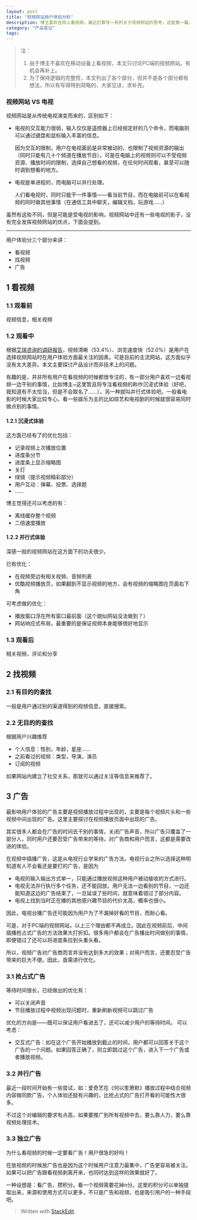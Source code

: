 ```yaml
---
layout: post
title: "视频网站用户体验分析"
description: 博主喜欢在网上看视频，最近打算写一系列关于视频网站的思考，这是第一篇，主要分析观看体验。
category: "产品笔记"
tags:
---
```


>注：
>1. 由于博主不喜欢在移动设备上看视频，本文只讨论PC端的视频网站。有机会再补上。
>2. 为了保持逻辑的完整性，本文列出了各个部分，但并不是各个部分都有想法，所以有写得特别简略的，大家见谅，求补充。


### 视频网站 VS 电视

视频网站是从传统电视演变而来的，区别如下：

- 电视的交互能力很弱，输入仅仅是遥控器上已经规定好的几个命令，而电脑则可以通过键盘和鼠标输入丰富的信息。
    
    因为交互的限制，用户在电视面前是非常被动的，也限制了视频资源的输出（同时只能有几十个频道在播放节目）。可是在电脑上的视频则可以不受视频资源、播放时间的限制，选择自己想看的视频，在任何时间观看，甚至可以随时调到想看的地方。

- 电视是单进程的，而电脑可以并行处理。
  
  人们看电视时，同时只能干一件事情——看当前节目，而在电脑前可以在看视频的同时做其他事情（在通信工具中聊天，编辑文档，玩游戏……）

虽然有这些不同，但是可能是受电视的影响，视频网站中还有一些电视的影子，没有完全发挥视频网站的优点，下面会提到。

----------

用户体验分三个部分来讲：

- 看视频
- 找视频
- 广告

1 看视频
---------

### 1.1 观看前

视频信息，相关视频

### 1.2 观看中

根据[艾瑞咨询的调研报告](http://report.iresearch.cn/html/20140617/232847.shtml)，视频清晰（53.4%）、浏览速度快（52.0%）是用户在选择视频网站时在用户体验方面最关注的因素。可是目前的主流网站，这方面似乎没有太大差异。本文主要探讨产品设计而非技术上的问题。

有趣的是，并非所有用户在看视频的时候都很专注的，有一部分用户喜欢一边看视频一边干别的事情，比如博主~这里暂且将专注看视频的称作沉浸式体验（好吧，我知道有不太恰当，但是不会取名了……），另一种就叫并行式体验吧。一般看电影的时候大家比较专心，看一些娱乐为主的比如综艺和电视剧的时候就很容易同时做点别的事情。

#### 1.2.1 沉浸式体验

这方面已经有了的优化包括：

- 记录视频上次播放位置
- 进度条分节
- 进度条上显示缩略图
- 关灯
- 绿镜（提示视频精彩部分）
- 用户互动：弹幕、投票、选择题
- ……

博主觉得还可以考虑的有：

- 离线缓存整个视频
- 二倍速度播放


#### 1.2.2 并行式体验

深感一般的视频网站在这方面下的功夫很少。

已有优化：

- 在视频旁边有相关视频、音频列表
- 优酷视频播放页，如果翻到不显示视频的地方，会有视频的缩略图在页面右下角

可考虑做的优化：

- 播放窗口浮在所有窗口最前面（这个貌似网站没法做到？）
- 网站响应式布局，最重要的是保证视频本身能够很好地显示


### 1.3 观看后

相关视频，评论和分享

2 找视频
---------

### 2.1 有目的的查找

一般是用户通过别的渠道得到的视频信息，直接搜索。

### 2.2 无目的的查找

根据用户兴趣推荐

- 个人信息：性别，年龄，星座……
- 之前看过的视频：类型，导演，演员
- 订阅的视频

如果网站内建立了社交关系，那就可以通过关注等信息来推荐了。

3 广告
---------

最影响用户体验的广告主要是视频播放过程中出现的，主要是每个视频片头和一些视频中间出现的广告。这里主要探讨在视频播放页面中出现的广告。

其实很多人都会在广告的时间去干别的事情，关闭广告声音，所以广告只覆盖了一部分人，同时用户还要忍受广告带来的等待。对广告商和用户而言，这都是需要改进的体验。

在视频中插播广告，这是从电视行业学来的广告方法。电视行业之所以选择这种明知道有人不会看还是要打的广告，是因为

- 电视的输入输出方式单一，只能通过播放视频这种用户被动接收的方式进行。
- 电视无法并行执行多个任务，还不能回放。用户无法一边看别的节目，一边还能知道这边的广告结束了，一旦延误了些时间，就意味着错过了部分内容。
- 电视上找到当时正在播的其他感兴趣节目的代价太高，概率也很小。

因此，电视台播广告还可能因为用户为了不漏掉好看的节目，而耐心看。

可是，对于PC端的视频网站，以上三个理由都不再成立。因此在视频前后、中间插播抢占式广告的方法效果大打折扣。很多用户都会在广告播出时间做别的事情，即便错过了还可以将进度条拉到头重头看。

所以，视频广告对广告商而言并没有达到多大的效果；对用户而言，还要忍受广告带来的巨大不便。因此，亟需进行优化。

### 3.1 抢占式广告

等待时间很长，已经做出的优化有：

- 可以关闭声音
- 节目播放过程中视频出现问题时，重新刷新视频可以跳过广告

优化的方向是——既可以保证用户看进去了，还可以减少用户的等待时间。
可以考虑：

- 交互式广告：如在这个广告开始播放到截止的时间，用户都可以回答关于这个广告的一个问题。如果回答正确了，则立即跳过这个广告，进入下一个广告或者播放视频。

### 3.2 并行广告

最近一段时间开始有一些尝试，如：爱奇艺在《何以笙箫默》播放过程中结合视频内容做同款广告，个人体验还挺有兴趣的，比抢占式的广告打开看的可能性大很多。

不过这个对编辑的要求有点高，如果要推广到所有视频中去，要么靠人力，要么靠视频处理技术。

### 3.3 独立广告

为什么看视频的时候一定要看广告！用户很急的好吗！

在放视频的时候放广告也是因为这个时候用户注意力最集中，广告更容易被关注。如果可以把广告跟看视频剥离开来，也同时达到这样的效果就好了。

一种设想是：看广告，攒积分。看一个视频需要花掉n分。这里的积分可以单独提取出来，来源和使用方式可以更多，不只是广告和视频，也是吸引用户的一种手段吧。

> Written with [StackEdit](https://stackedit.io/).